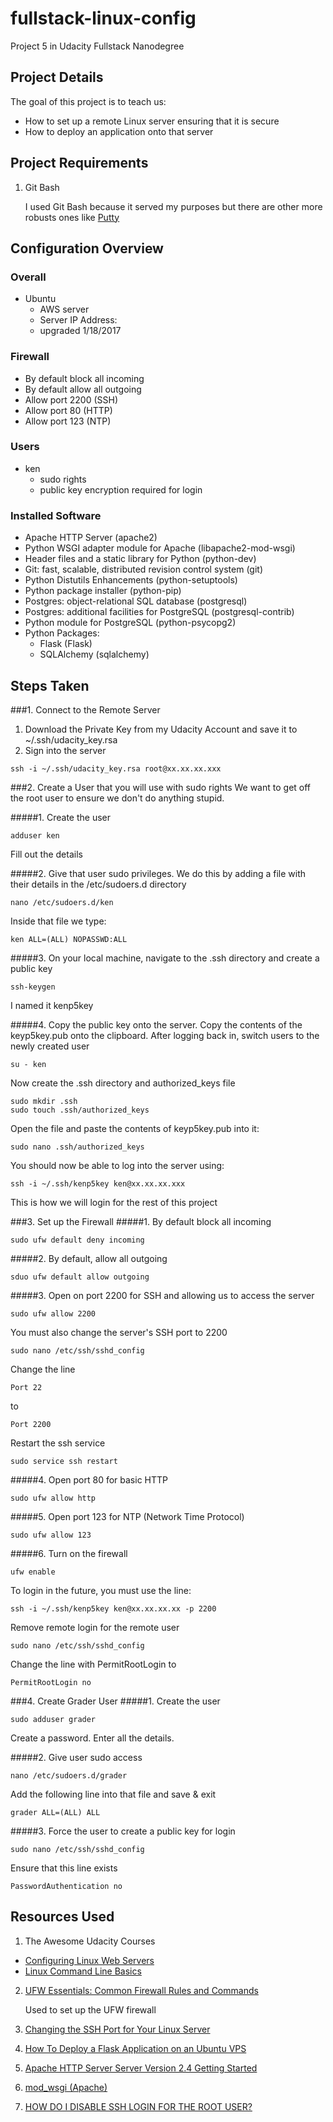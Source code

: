# fullstack-linux-config
Project 5 in Udacity Fullstack Nanodegree

## Project Details
The goal of this project is to teach us:
* How to set up a remote Linux server ensuring that it is secure
* How to deploy an application onto that server

## Project Requirements
1. Git Bash

   I used Git Bash because it served my purposes but there are other more robusts ones like [Putty](http://www.putty.org/)

## Configuration Overview

### Overall
* Ubuntu
  * AWS server
  * Server IP Address: 
  * upgraded 1/18/2017

### Firewall
* By default block all incoming
* By default allow all outgoing
* Allow port 2200 (SSH)
* Allow port 80 (HTTP)
* Allow port 123 (NTP)

### Users
* ken
  * sudo rights
  * public key encryption required for login
  
### Installed Software
* Apache HTTP Server (apache2)
* Python WSGI adapter module for Apache (libapache2-mod-wsgi)
* Header files and a static library for Python (python-dev)
* Git: fast, scalable, distributed revision control system (git)
* Python Distutils Enhancements (python-setuptools)
* Python package installer (python-pip)
* Postgres: object-relational SQL database (postgresql)
* Postgres: additional facilities for PostgreSQL (postgresql-contrib)
* Python module for PostgreSQL (python-psycopg2)
* Python Packages:
  * Flask (Flask)
  * SQLAlchemy (sqlalchemy)

## Steps Taken

###1. Connect to the Remote Server
1. Download the Private Key from my Udacity Account and save it to ~/.ssh/udacity_key.rsa
2. Sign into the server
```
ssh -i ~/.ssh/udacity_key.rsa root@xx.xx.xx.xxx
```

###2. Create a User that you will use with sudo rights
   We want to get off the root user to ensure we don't do anything stupid.
   
#####1. Create the user
```
adduser ken
```
Fill out the details

#####2. Give that user sudo privileges. We do this by adding a file with their details in the /etc/sudoers.d directory
```
nano /etc/sudoers.d/ken
```
   Inside that file we type:
```
ken ALL=(ALL) NOPASSWD:ALL
```

#####3. On your local machine, navigate to the .ssh directory and create a public key
```
ssh-keygen
```
I named it kenp5key

#####4. Copy the public key onto the server.
Copy the contents of the keyp5key.pub onto the clipboard. After logging back in, switch users to the newly created user
```
su - ken
```
Now create the .ssh directory and authorized_keys file
```
sudo mkdir .ssh
sudo touch .ssh/authorized_keys
```
Open the file and paste the contents of keyp5key.pub into it:
```
sudo nano .ssh/authorized_keys
```
You should now be able to log into the server using:
```
ssh -i ~/.ssh/kenp5key ken@xx.xx.xx.xxx
```
This is how we will login for the rest of this project

###3. Set up the Firewall
#####1. By default block all incoming
```
sudo ufw default deny incoming
```
#####2. By default, allow all outgoing
```
sduo ufw default allow outgoing
```
#####3. Open on port 2200 for SSH and allowing us to access the server
```
sudo ufw allow 2200
```
You must also change the server's SSH port to 2200
```
sudo nano /etc/ssh/sshd_config
```
Change the line 
```
Port 22
```
to 
```
Port 2200
```
Restart the ssh service
```
sudo service ssh restart
```
#####4. Open port 80 for basic HTTP
```
sudo ufw allow http
```
#####5. Open port 123 for NTP (Network Time Protocol)
```
sudo ufw allow 123
```
#####6. Turn on the firewall
```
ufw enable
```
To login in the future, you must use the line:
```
ssh -i ~/.ssh/kenp5key ken@xx.xx.xx.xx -p 2200
```
Remove remote login for the remote user
```
sudo nano /etc/ssh/sshd_config
```
Change the line with PermitRootLogin to
```
PermitRootLogin no
```
###4. Create Grader User
#####1. Create the user
```
sudo adduser grader
```
Create a password. Enter all the details. 

#####2. Give user sudo access
```
nano /etc/sudoers.d/grader
```
Add the following line into that file and save & exit
```
grader ALL=(ALL) ALL
```
#####3. Force the user to create a public key for login
```
sudo nano /etc/ssh/sshd_config
```
Ensure that this line exists
```
PasswordAuthentication no
```


## Resources Used
1. The Awesome Udacity Courses
  * [Configuring Linux Web Servers](https://www.udacity.com/course/configuring-linux-web-servers--ud299)
  * [Linux Command Line Basics](https://www.udacity.com/course/linux-command-line-basics--ud595)
2. [UFW Essentials: Common Firewall Rules and Commands](https://www.digitalocean.com/community/tutorials/ufw-essentials-common-firewall-rules-and-commands)

   Used to set up the UFW firewall 
3. [Changing the SSH Port for Your Linux Server](https://www.godaddy.com/help/changing-the-ssh-port-for-your-linux-server-7306)
4. [How To Deploy a Flask Application on an Ubuntu VPS](https://www.digitalocean.com/community/tutorials/how-to-deploy-a-flask-application-on-an-ubuntu-vps)
5. [Apache HTTP Server Server Version 2.4 Getting Started](http://httpd.apache.org/docs/current/getting-started.html)
6. [mod_wsgi (Apache)](http://flask.pocoo.org/docs/0.12/deploying/mod_wsgi/)
7. [HOW DO I DISABLE SSH LOGIN FOR THE ROOT USER?](https://mediatemple.net/community/products/dv/204643810/how-do-i-disable-ssh-login-for-the-root-user)
